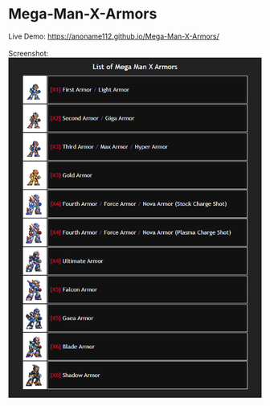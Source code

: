 # Mega-Man-X-Armors
Live Demo: https://anoname112.github.io/Mega-Man-X-Armors/
<br /><br />
Screenshot:
<br />
<a href="https://anoname112.github.io/Mega-Man-X-Armors/">
   <img src="https://raw.githubusercontent.com/Anoname112/Mega-Man-X-Armors/main/ss.png" title="Mega Man X Armors">
</a>
